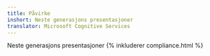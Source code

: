 ```yaml
---
title: Påvirke
inshort: Neste generasjons presentasjoner
translator: Microsoft Cognitive Services
---
```


Neste generasjons presentasjoner
{% inkluderer compliance.html %}

